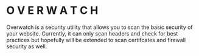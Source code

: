 # O V E R W A T C H

Overwatch is a security utility that allows you to scan the basic security of your website. Currently, it can only scan headers and check for best practices but hopefully will be extended to scan certifcates and firewall security as well.
